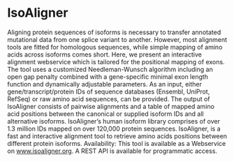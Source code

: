 # IsoAligner

Aligning protein sequences of isoforms is necessary to transfer annotated mutational data from one splice variant to another. However, most alignment tools are fitted for homologous sequences, while simple mapping of amino acids across isoforms comes short. Here, we present an interactive alignment webservice which is tailored for the positional mapping of exons. The tool uses a customized Needleman-Wunsch algorithm including an open gap penalty combined with a gene-specific minimal exon length function and dynamically adjustable parameters. As an input, either gene/transcript/protein IDs of sequence databases (Ensembl, UniProt, RefSeq) or raw amino acid sequences, can be provided. The output of IsoAligner consists of pairwise alignments and a table of mapped amino acid positions between the canonical or supplied isoform IDs and all alternative isoforms. IsoAligner’s human isoform library comprises of over 1.3 million IDs mapped on over 120,000 protein sequences. IsoAligner, is a fast and interactive alignment tool to retrieve amino acids positions between different protein isoforms.
Availability: This tool is available as a Webservice on www.isoaligner.org. A REST API is available for programmatic access. 
